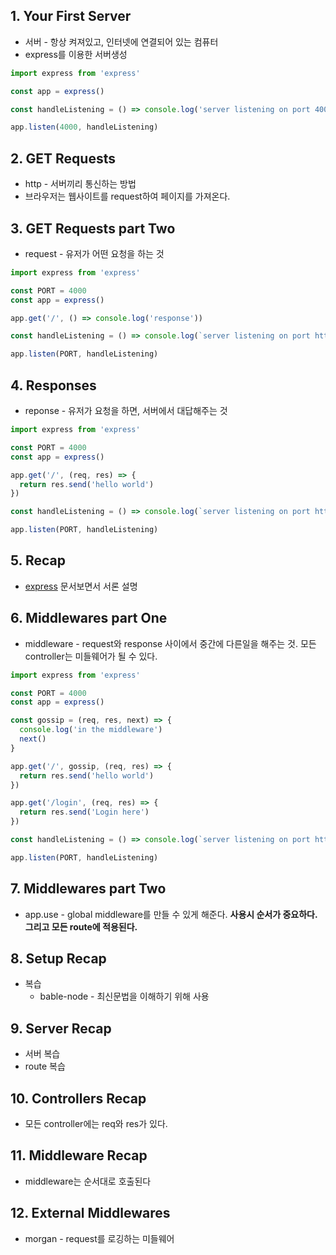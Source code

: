 ## 1. Your First Server
* 서버 - 항상 켜져있고, 인터넷에 연결되어 있는 컴퓨터
* express를 이용한 서버생성
```js
import express from 'express'

const app = express()

const handleListening = () => console.log('server listening on port 4000')

app.listen(4000, handleListening)
```

## 2. GET Requests
* http - 서버끼리 통신하는 방법
* 브라우저는 웹사이트를 request하여 페이지를 가져온다.

## 3. GET Requests part Two
* request - 유저가 어떤 요청을 하는 것
```js
import express from 'express'

const PORT = 4000
const app = express()

app.get('/', () => console.log('response'))

const handleListening = () => console.log(`server listening on port http://localhost:${PORT}`)

app.listen(PORT, handleListening)
```

## 4. Responses
* reponse - 유저가 요청을 하면, 서버에서 대답해주는 것
```js
import express from 'express'

const PORT = 4000
const app = express()

app.get('/', (req, res) => {
  return res.send('hello world')
})

const handleListening = () => console.log(`server listening on port http://localhost:${PORT}`)

app.listen(PORT, handleListening)
```

## 5. Recap
*  [express](https://expressjs.com/ko/) 문서보면서 서론 설명

## 6. Middlewares part One
* middleware - request와 response 사이에서 중간에 다른일을 해주는 것. 모든 controller는 미들웨어가 될 수 있다.
```js
import express from 'express'

const PORT = 4000
const app = express()

const gossip = (req, res, next) => {
  console.log('in the middleware')
  next()
}

app.get('/', gossip, (req, res) => {
  return res.send('hello world')
})

app.get('/login', (req, res) => {
  return res.send('Login here')
})

const handleListening = () => console.log(`server listening on port http://localhost:${PORT}`)

app.listen(PORT, handleListening)
```
## 7. Middlewares part Two
* app.use - global middleware를 만들 수 있게 해준다. **사용시 순서가 중요하다. 그리고 모든 route에 적용된다.**

## 8. Setup Recap
* 복습
  * bable-node - 최신문법을 이해하기 위해 사용

## 9. Server Recap
* 서버 복습
* route 복습

## 10. Controllers Recap
* 모든 controller에는 req와 res가 있다.

## 11. Middleware Recap
* middleware는 순서대로 호출된다

## 12. External Middlewares
* morgan - request를 로깅하는 미들웨어